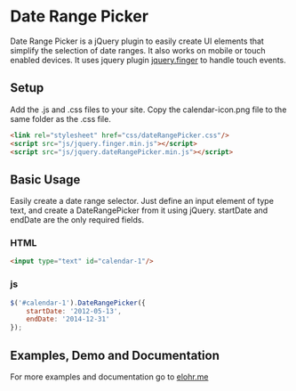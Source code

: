 # Date Range Picker

Date Range Picker is a jQuery plugin to easily create UI elements that simplify the selection of date ranges. It also works on mobile or touch enabled devices. It uses jquery plugin [jquery.finger](http://ngryman.sh/jquery.finger/) to handle touch events.

## Setup

Add the .js and .css files to your site. Copy the calendar-icon.png file to the same folder as the .css file.

```html
<link rel="stylesheet" href="css/dateRangePicker.css"/>
<script src="js/jquery.finger.min.js"></script>
<script src="js/jquery.dateRangePicker.min.js"></script>
```

## Basic Usage

Easily create a date range selector. Just define an input element of type text, and create a DateRangePicker from it using jQuery. startDate and endDate are the only required fields.

### HTML
```html
<input type="text" id="calendar-1"/>
```

### js
```js
$('#calendar-1').DateRangePicker({
    startDate: '2012-05-13',
    endDate: '2014-12-31'
});
```

## Examples, Demo and Documentation
For more examples and documentation go to [elohr.me](http://elohr.me/jquery-date-range-picker.html)
